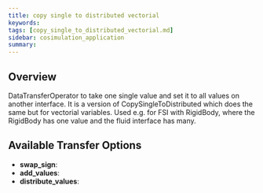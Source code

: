 ```yaml
---
title: copy single to distributed vectorial
keywords: 
tags: [copy_single_to_distributed_vectorial.md]
sidebar: cosimulation_application
summary: 
---
```

## Overview
DataTransferOperator to take one single value and set it to all values on another interface. It is a version of CopySingleToDistributed which does the same but for vectorial variables. Used e.g. for FSI with RigidBody, where the RigidBody has one value and the fluid interface has many.
## Available Transfer Options
- **swap_sign**:
- **add_values**:
- **distribute_values**: